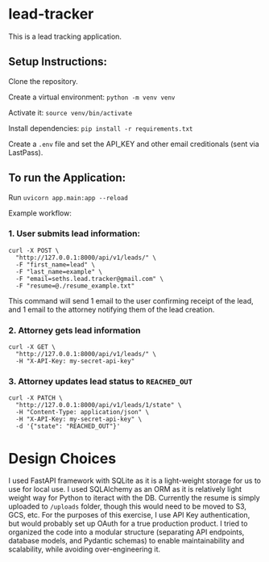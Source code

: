 # lead-tracker

This is a lead tracking application. 

## Setup Instructions:

Clone the repository.

Create a virtual environment: `python -m venv venv`

Activate it: `source venv/bin/activate`

Install dependencies: `pip install -r requirements.txt`

Create a `.env` file and set the API_KEY and other email creditionals (sent via LastPass).

## To run the Application:

Run `uvicorn app.main:app --reload`

Example workflow:

### 1. User submits lead information:
```
curl -X POST \
  "http://127.0.0.1:8000/api/v1/leads/" \
  -F "first_name=lead" \
  -F "last_name=example" \
  -F "email=seths.lead.tracker@gmail.com" \
  -F "resume=@./resume_example.txt"
```
This command will send 1 email to the user confirming receipt of the lead, and 1 email to the attorney notifying them of the lead creation.

### 2. Attorney gets lead information
```
curl -X GET \
  "http://127.0.0.1:8000/api/v1/leads/" \
  -H "X-API-Key: my-secret-api-key" 
```

### 3. Attorney updates lead status to `REACHED_OUT`
```
curl -X PATCH \
  "http://127.0.0.1:8000/api/v1/leads/1/state" \
  -H "Content-Type: application/json" \
  -H "X-API-Key: my-secret-api-key" \
  -d '{"state": "REACHED_OUT"}'
```


# Design Choices

I used FastAPI framework with SQLite as it is a light-weight storage for us to use for local use. I used SQLAlchemy as an ORM as it is relatively light weight way for Python to iteract with the DB. Currently the resume is simply uploaded to `/uploads` folder, though this would need to be moved to S3, GCS, etc. For the purposes of this exercise, I use API Key authentication, but would probably set up OAuth for a true production product. I tried to organized the code into a modular structure (separating API endpoints, database models, and Pydantic schemas) to enable maintainability and scalability, while avoiding over-engineering it. 
